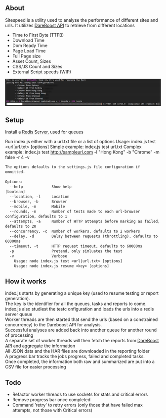 ## About
Sitespeed is a utility used to analyse the performance of different sites and urls.
It utilizes [DareBoost API](https://www.dareboost.com/en/documentation-api) to retrieve from different locations
* Time to First Byte (TTFB)
* Download Time
* Dom Ready Time 
* Page Load Time
* Full Page size
* Asset Count, Sizes
* CSS/JS Count and Sizes
* External Script speeds (WIP)

![alt tag](https://raw.githubusercontent.com/gaweee/sitespeed/master/thumbnail.png)

## Setup
Install a [Redis Server](https://redis.io/topics/quickstart), used for queues

Run index.js either with a url.txt file or a list of options
	Usage: index.js test <url|url.txt> [options]
	Simple example: index.js test url.txt
	Complex example: index.js test http://sampleurl.com -l "Hong Kong" -b "Chrome" -m false -r 4 -v

	The options defaults to the settings.js file configuration if ommitted.

	Options:
	  --help             Show help                                                             [boolean]
	  --location, -l     Location
	  --browser, -b      Browser
	  --mobile, -m       Mobile
	  --rounds, -n       Number of tests made to each url-browser configuration, defaults to 1
	  --attempts, -a     Number of HTTP attempts before marking as failed, defaults to 20
	  --concurrency, -c  Number of workers, defaults to 2 workers
	  --delay, -d        Delay between requests (throttling), defaults to 60000ms
	  --timeout, -t      HTTP request timeout, defaults to 60000ms
	  -p                 Pretend, only simluates the test
	  -v                 Verbose
		Usage: node index.js test <url|url.txt> [options]
		Usage: node index.js resume <key> [options]


## How it works
index.js starts by generating a unique key (used to resume testing or report generation).  
The key is the identifier for all the queues, tasks and reports to come.  
index.js also studiest the testc onfiguration and loads the urls into a redis server queue  
Worker threads are then started that send the urls (based on a constrained concurrency) to the Dareboost API for analysis.  
Successful analyses are added back into another queue for another round of processing  
A separate set of worker threads will then fetch the reports from [DareBoost API](https://www.dareboost.com/en/documentation-api) and aggregate the information  
All JSON data and the HAR files are downloaded in the reporting folder  
A progress bar tracks the jobs progress, failed and completed tasks.  
Once completed, the information both raw and summarized are put into a CSV file for easier processing  


## Todo
* Refactor worker threads to use sockets for stats and critical errors
* Remove progress bar once completed
* Command 'retry' to retry errors (only those that have failed max attempts, not those with Critical errors)